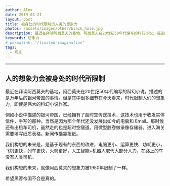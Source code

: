 ```yaml
---
author: Alex
date: 2019-04-21
layout: post
title: 被身处的时代限制的人类的想象力
photos: /assets/images/other/black_hole.jpg
description: 最近在拜读阿西莫夫的基地，阿西莫夫在20世纪50年代编写的科幻小说，描述的是万年后的银河帝国的事情。但是其中很多细节在今天看来，时代限制人们的想象力，即使是伟大的科幻小说作家。
keywords: 想象力
# permalink: "/limited-imagination"
tags:
  - 观点
---
```


--------------

## 人的想象力会被身处的时代所限制

最近在拜读阿西莫夫的基地，阿西莫夫在20世纪50年代编写的科幻小说，描述的是万年后的银河帝国的事情。但是其中很多细节在今天看来，时代限制人们的想象力，即使是伟大的科幻小说作家。

例如小说中描述的银河帝国，已经拥有了超时空传送技术，这技术也用于收发实体信件，手写的那种。当然是因为那个年代还没发展出如今的电脑和 Email。那时候还有出租车司机，虽然走的也是超时空隧道。用微型胶卷做录像存储器。进入海关需要填写纸质表格。新闻传播靠报纸。

我们构想的未来是，是基于现有的东西的改进，电脑更小、运算更快、功耗更小，飞机更快，列车更快，火箭更好，人工智能+机器人取代大部分人力，在路上的车没有人类司机。

我们构想的未来，就像阿西莫夫的想象力被1950年限制了一样。

希望黑客帝国不会是真的。
